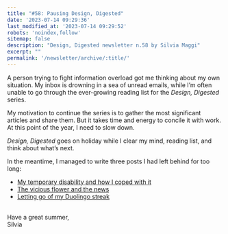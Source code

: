 ```yaml
---
title: "#58: Pausing Design, Digested"
date: '2023-07-14 09:29:36'
last_modified_at: '2023-07-14 09:29:52'
robots: 'noindex,follow'
sitemap: false
description: "Design, Digested newsletter n.58 by Silvia Maggi"
excerpt: ""
permalink: '/newsletter/archive/:title/'
---
```

A person trying to fight information overload got me thinking about my own situation. My inbox is drowning in a sea of unread emails, while I’m often unable to go through the ever-growing reading list for the _Design, Digested_ series.

My motivation to continue the series is to gather the most significant articles and share them. But it takes time and energy to concile it with work. At this point of the year, I need to slow down.

_Design, Digested_ goes on holiday while I clear my mind, reading list, and think about what’s next.

In the meantime, I managed to write three posts I had left behind for too long:

- [My temporary disability and how I coped with it](https://silviamaggidesign.com/accessibility/my-temporary-disability/)
- [The vicious flower and the news](https://silviamaggidesign.com/personal/vicious-flower-news/)
- [Letting go of my Duolingo streak](https://silviamaggidesign.com/personal/letting-go-duolingo-streak/)

<br>
Have a great summer,<br>
Silvia